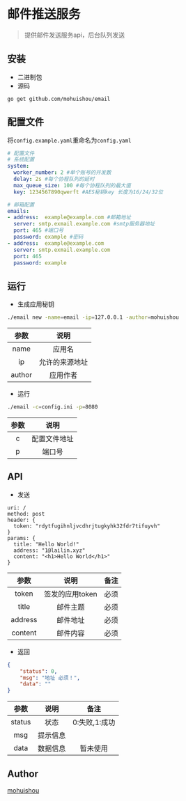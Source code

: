 邮件推送服务
======

> 提供邮件发送服务api，后台队列发送

## 安装
- 二进制包
- 源码
```
go get github.com/mohuishou/email
```

## 配置文件

将`config.example.yaml`重命名为`config.yaml`

```yaml
# 配置文件
# 系统配置
system:
  worker_number: 2 #单个账号的并发数
  delay: 2s #每个协程队列的延时
  max_queue_size: 100 #每个协程队列的最大值
  key: 1234567890qwerft #AES秘钥key 长度为16/24/32位

# 邮箱配置
emails:
- address:  example@example.com #邮箱地址
  server: smtp.exmail.example.com #smtp服务器地址
  port: 465 #端口号
  password: example #密码
- address:  example@example.com
  server: smtp.exmail.example.com
  port: 465
  password: example
```

## 运行
- 生成应用秘钥
```bash
./email new -name=email -ip=127.0.0.1 -author=mohuishou
```
|参数|说明|
|:----:|:----:|
|name|应用名|
|ip|允许的来源地址|
|author|应用作者|

- 运行
```bash
./email -c=config.ini -p=8080
```
|参数|说明|
|:----:|:----:|
|c|配置文件地址|
|p|端口号|

## API

- 发送
```
uri: /
method: post
header: {
  token: "rdytfugihnljvcdhrjtugkyhk32fdr7tifuyvh"
}
params: {
  title: "Hello World!"
  address: "1@lailin.xyz"
  content: "<h1>Hello World</h1>"
}
```
|参数|说明|备注|
|:----:|:----:|:----:|
|token|签发的应用token|必须|
|title|邮件主题|必须|
|address|邮件地址|必须|
|content|邮件内容|必须|

- 返回
```json
{
    "status": 0,
    "msg": "地址 必须！",
    "data": ""
}
```
|参数|说明|备注|
|:----:|:----:|:----:|
|status|状态|0:失败,1:成功|
|msg|提示信息||
|data|数据信息|暂未使用|


## Author
[mohuishou](github.com/mohuishou)